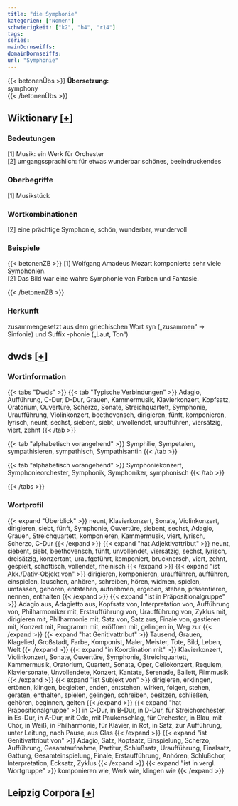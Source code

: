 ```yaml
---
title: "die Symphonie"
kategorien: ["Nomen"]
schwierigkeit: ["k2", "h4", "r14"]
tags:
series:
mainDornseiffs:
domainDornseiffs:
url: "Symphonie"
---
```


{{< betonenÜbs >}}
**Übersetzung:**  
symphony  
{{< /betonenÜbs >}}

## Wiktionary [[+](https://de.wiktionary.org/wiki/Symphonie)]

### Bedeutungen
[1] Musik: ein Werk für Orchester  
[2] umgangssprachlich: für etwas wunderbar schönes, beeindruckendes  

### Oberbegriffe
[1] Musikstück  

### Wortkombinationen
[2] eine prächtige Symphonie, schön, wunderbar, wundervoll  

### Beispiele
{{< betonenZB >}}
[1] Wolfgang Amadeus Mozart komponierte sehr viele Symphonien.  
[2] Das Bild war eine wahre Symphonie von Farben und Fantasie.  

{{< /betonenZB >}}
### Herkunft
zusammengesetzt aus dem griechischen Wort syn („zusammen“ → Sinfonie) und Suffix -phonie („Laut, Ton“)  



## dwds [[+](https://www.dwds.de/wb/Symphonie)]

### Wortinformation
{{< tabs "Dwds" >}}
{{< tab "Typische Verbindungen" >}}
Adagio, Aufführung, C-Dur, D-Dur, Grauen, Kammermusik, Klavierkonzert, Kopfsatz, Oratorium, Ouvertüre, Scherzo, Sonate, Streichquartett, Symphonie, Uraufführung, Violinkonzert, beethovensch, dirigieren, fünft, komponieren, lyrisch, neunt, sechst, siebent, siebt, unvollendet, uraufführen, viersätzig, viert, zehnt
{{< /tab >}}

{{< tab "alphabetisch vorangehend" >}}
Symphilie, Sympetalen, sympathisieren, sympathisch, Sympathisantin
{{< /tab >}}

{{< tab "alphabetisch vorangehend" >}}
Symphoniekonzert, Symphonieorchester, Symphonik, Symphoniker, symphonisch
{{< /tab >}}

{{< /tabs >}}

### Wortprofil
{{< expand "Überblick" >}} neunt, Klavierkonzert, Sonate, Violinkonzert, dirigieren, siebt, fünft, Symphonie, Ouvertüre, siebent, sechst, Adagio, Grauen, Streichquartett, komponieren, Kammermusik, viert, lyrisch, Scherzo, C-Dur {{< /expand >}}
{{< expand "hat Adjektivattribut" >}} neunt, siebent, siebt, beethovensch, fünft, unvollendet, viersätzig, sechst, lyrisch, dreisätzig, konzertant, uraufgeführt, komponiert, brucknersch, viert, zehnt, gespielt, schottisch, vollendet, rheinisch {{< /expand >}}
{{< expand "ist Akk./Dativ-Objekt von" >}} dirigieren, komponieren, uraufführen, aufführen, einspielen, lauschen, anhören, schreiben, hören, widmen, spielen, umfassen, gehören, entstehen, aufnehmen, ergeben, stehen, präsentieren, nennen, enthalten {{< /expand >}}
{{< expand "ist in Präpositionalgruppe" >}} Adagio aus, Adagietto aus, Kopfsatz von, Interpretation von, Aufführung von, Philharmoniker mit, Erstaufführung von, Uraufführung von, Zyklus mit, dirigieren mit, Philharmonie mit, Satz von, Satz aus, Finale von, gastieren mit, Konzert mit, Programm mit, eröffnen mit, gelingen in, Weg zur {{< /expand >}}
{{< expand "hat Genitivattribut" >}} Tausend, Grauen, Klagelied, Großstadt, Farbe, Komponist, Maler, Meister, Tote, Bild, Leben, Welt {{< /expand >}}
{{< expand "in Koordination mit" >}} Klavierkonzert, Violinkonzert, Sonate, Ouvertüre, Symphonie, Streichquartett, Kammermusik, Oratorium, Quartett, Sonata, Oper, Cellokonzert, Requiem, Klaviersonate, Unvollendete, Konzert, Kantate, Serenade, Ballett, Filmmusik {{< /expand >}}
{{< expand "ist Subjekt von" >}} dirigieren, erklingen, ertönen, klingen, begleiten, enden, entstehen, wirken, folgen, stehen, geraten, enthalten, spielen, gelingen, schreiben, besitzen, schließen, gehören, beginnen, gelten {{< /expand >}}
{{< expand "hat Präpositionalgruppe" >}} in C-Dur, in B-Dur, in D-Dur, für Streichorchester, in Es-Dur, in A-Dur, mit Ode, mit Paukenschlag, für Orchester, in Blau, mit Chor, in Weiß, in Philharmonie, für Klavier, in Rot, in Satz, zur Aufführung, unter Leitung, nach Pause, aus Glas {{< /expand >}}
{{< expand "ist Genitivattribut von" >}} Adagio, Satz, Kopfsatz, Einspielung, Scherzo, Aufführung, Gesamtaufnahme, Partitur, Schlußsatz, Uraufführung, Finalsatz, Gattung, Gesamteinspielung, Finale, Erstaufführung, Anhören, Schlußchor, Interpretation, Ecksatz, Zyklus {{< /expand >}}
{{< expand "ist in vergl. Wortgruppe" >}} komponieren wie, Werk wie, klingen wie {{< /expand >}}

## Leipzig Corpora [[+](https://corpora.uni-leipzig.de/en/res?word=Symphonie&corpusId=deu_newscrawl-public_2018)]


